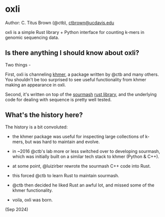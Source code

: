 # oxli

Author: C. Titus Brown (@ctb), ctbrown@ucdavis.edu

oxli is a simple Rust library + Python interface for counting k-mers
in genomic sequencing data.

## Is there anything I should know about oxli?

Two things -

First, oxli is channeling
[khmer](https://khmer.readthedocs.io/en/latest/), a package written by
@ctb and many others.  You shouldn't be too surprised to see useful
functionality from khmer making an appearance in oxli.

Second, it's written on top of the
[sourmash](https://sourmash.readthedocs.io/)
[rust library](https://sourmash.readthedocs.io/), and the underlying
code for dealing with sequence is pretty well tested.

## What's the history here?

The history is a bit convoluted:

* the khmer package was useful for inspecting large collections of
  k-mers, but was hard to maintain and evolve.

* in ~2016 @ctb's lab more or less switched over to developing
  sourmash, which was initially built on a similar tech stack to khmer
  (Python & C++).
  
* at some point, @luizirber rewrote the sourmash C++ code into Rust.

* this forced @ctb to learn Rust to maintain sourmash.

* @ctb then decided he liked Rust an awful lot, and missed some of the
  khmer functionality.
  
* voila, oxli was born.

(Sep 2024)
